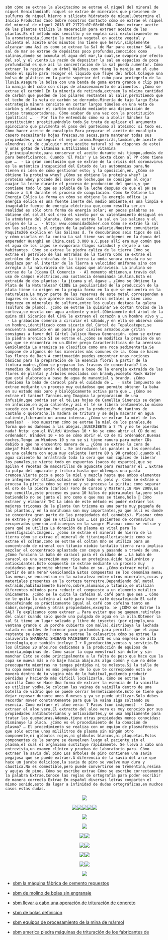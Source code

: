 
```
sbm cómo se extrae la ulexitacómo se extrae el níquel del mineral de níquel GeniolandiaEl níquel se extrae de minerales que provienen de sulfuros de níquel hierro o silicato hidratado de níquel.Determina el Inicio Productos Caso Sobre nosotros Contacto cómo se extrae el níquel del mineral de níquel 2018 07 21T21:07:08+00:00. Cómo extraer aceite de las plantas Utiliza la maceración para extraer aceite de las plantas.Es el método más sencillo y se emplea casi exclusivamente en la aromaterapia.Sumerje la materia vegetal en aceite vegetal y calienta el aceite unos minutos (no tiene que hervir,simplemente alcanzar una Así es como se extrae la Sal de Mar para cocinar SAL … La sal de mar se extrae de depósitos poco profundos,conocidos como salinas,donde se acumula el agua del mar,la cual,se evapora por efecto del sol y el viento.La razón de depositar la sal en espacios de poca profundidad es que así la concentración de la sal pueda aumentar. Cómo extraer la resina de un árbol Waldhus.com •Hang la manija en el cubo desde el spile para recoger el líquido que fluye del árbol.Coloque una bolsa de plástico en la parte superior del cubo para protegerlo de la lluvia.Asegure la bolsa con una banda de goma extra grande o clip para la manija del cubo con clips de almacenamiento de alimentos. ¿Cómo se extrae el carbón? En la minería de retirada,extraen la máxima cantidad de carbón que pueden de los pilares restantes al salir,permitiendo que el techo de la veta de carbón se derrumbe.Minería de tajo largo Esta estrategia minera consiste en cortar largos túneles en una veta de carbón y eliminar el carbón extraído mediante una disposición de cintas transportadoras. Cómo acabar de una vez con la prostitución (política) …  · Por fin he entendido cómo va a abolir Sánchez la prostitución: prostituyéndolo todo.Se trata de aplicar el argumento spinoziano que pavimenta el paso del panteísmo al ateísmo: si todo es. Cómo hacer aceite de eucalipto Para preparar el aceite de eucalipto casero necesitarás hojas frescas,no secas,para mantener todas sus propiedades y conseguir el mejor aroma.Requerirás,también,de aceite de almendras (o de cualquier otro aceite natural si no dispones de este) y unas gotas de vitamina E.Utilizamos la vitamina E,principalmente,para conservar el aceite durante más tiempo,además de para beneficiarnos. Cuando 'El País' y La Sexta dicen al PP cómo tiene que …  · La gran conclusión que se extrae de la crisis del coronavirus es la auténtica incapacidad del Estado de las autonomías para.No tienen ni idea de cómo gestionar esto; y la oposición,en. ¿Cómo se obtiene la proteína whey? ¿Cómo se obtiene la proteína whey? La proteína whey procede del suero de leche,que se consigue al dejar cuajar la leche durante el proceso de producción del queso,y que contiene todo lo que es soluble de la leche después de que el pH se reduce a 4,6 durante el proceso de coagulación. Cómo Se Obtiene La Energía Eólica La forma en cómo se obtiene la energía eólica La energía eólica es una fuente inerte del medio ambiente,es una limpia e inagotable fuente de energía eléctrica que,como resulta ser,en realidad es sólo otra forma de energía solar; en pocas palabras se obtiene del sol.El sol crea el viento por su calentamiento desigual en la atmósfera del planeta. Cómo se extráe la sal en las salinas y el origen de la …  · http: www.comunidadbiker.com Cómo se extráe la sal en las salinas y el origen de la palabra salario.Nuestro comunitario Paquito206 explica en las Salinas d. Te descubrimos seis tipos de sal y cómo usarlas en la cocina La sal tiene sus orígenes en la época del emperador Huanghi en China,casi 3.000 a.C.pues allí era muy común que el agua de los lagos se evaporara (lagos salados) y dejase a sus habitantes. Cómo se extrae la piedra caliza de la tierra Cómo se extrae el petróleo de las entrañas de la tierra Cómo se extrae el petróleo de las entrañas de la tierra La onda sonora creada no se desplaza por el interior de la Tierra a velocidad uniforme sino con arreglo a la naturaleza de las capas que atraviesa. La inulina se extrae de la Jícama El Comercio  · Al momento obtienen,a través del uso de campos eléctricos,una sustancia denominada inulina.Esta es extraída de dos plantas: la jícama y el ágave … ¿Cómo se Obtiene la Plata de la Naturaleza? CIODE La peculiaridad de la producción de la plata tiene su origen en la propia forma en la que se encuentra en la naturaleza.La mayor parte de las reservas de este metal corresponden a lugares en los que aparece mezclada con otros metales o bien como impureza en minerales de sulfuro,entre los cuales destaca la galena (sulfuro de plomo). ¿cómo se extrae la quinina? Se cortan trozos de la corteza,se mezcla con agua ardiente y miel.(Obviamente del árbol de la quina xD) Sicarios del CJNG le extraen el corazón a un hombre vivo y …  · La grabación comenzó a circular el sábado,y en ella se observa cómo un hombre,identificado como sicario del Cártel de Tepalcatepec,se encuentra sometido en un paraje por civiles armados,que gritan consignas a favor del Cártel Jalisco Nueva Generación. cómo se extrae la piedra arenisca SI se extrae el.¿cómo se modifica la presión de un gas que se encuentra en un.Obter preço Características de la arenisca Geniolandia La arenisca se clasifica como una roca sedimentaria.Se compone de algunos de los minerales más comunes de la. Cómo se hacen las flores de Bach A continuación puedes encontrar unas nociones básicas para la preparación de la esencia floral a partir de la tintura madre.¿Cómo se preparan los frascos de concentrado? Los remedios de Bach están elaborados a base de la energía extraída de las flores de plantas y árboles mezclados con brandy,excepto Rock Water que está elaborada a base de agua de manantial y brandy. ¿Cómo funciona la baba de caracol para el cuidado de …  · Este compuesto se extrae mediante un proceso muy cuidadoso que permite obtener la baba en su estado más puro y biológicamente activa para que … ¿Cómo se extrae el tanino? Tannins.org Imagina la preparación de una infusión,que podría ser el té.Las hojas de Camellia Sinensis se dejan en infusión,en agua caliente,y así el té se libera lentamente.Lo mismo sucede con el tanino.Por ejemplo,en la producción de taninos de castaño o quebracho,la madera se tritura y se deja macerar en agua caliente,liberando un aroma intenso. ¿Cómo se extrae la miel de los panales?  · Nos muestran cómo se extrae la miel de los panales,de forma que no dañemos a las abejas.¡SUSCRÍBETE a 7 TV y no te pierdas nada! http: goo.gl UVLVzU Windows 10 • No se cómo abrir el CD de mi ordenador. Windows 10 • No se cómo abrir el CD de mi ordenador.Buenas noches,Tengo un Windows 10 y no se si tiene ranura para meter CDs debido a que no encuentro manera de … ¿Cómo se extrae la cera de abeja? Miel Sabinares del … Se introducen los panales o los opérculos en una caldera con agua muy caliente (entre 80 y 90 grados),cuando el agua caliente ha arrastrado toda la cera que son capaces de liberar los panales,se vierte todo en espuertas (sacos de esparto),que se apilan 4 recetas de mascarillas de aguacate para restaurar el … Extrae la pulpa del aguacate y tritura hasta que obtengas una pasta cremosa.Vierte poco a poco la miel y mezcla hasta que ambos elementos se integren.Por último,coloca sobre todo el pelo y. Cómo se extrae o procesa la pirita cómo se extrae y se procesa la pirita; como separar el oro de la piedra (carlos) Foro de Cursos y Masters,18 Nov 2009,Es muy cencillo,este proceso es para 10 kilos de piera,mules la,pero solo batiendolo no se junta el oro como o que mas se tiene,hola 🥇 Cómo extraer y elaborar THC La idea de este método es poder extraer los mejores tricomas de la planta (un tricoma es una parte muy pequeña de las plantas,y en la marihuana son muy importantes,ya que allí es donde se concentra gran parte de las propiedades del cannabis). Plasma: cómo se extrae y para qué se utiliza Los … Los pacientes de coronavirus recuperados generan anticuerpos en la sangre Plasma: cómo se extrae y para qué se utiliza La donación de plasma es vital para la investigación.Imagen:. ¿cómo se extrae el mineral de hierro de la tierra cómo se extrae el mineral de titaniogalleriatabriz como se extrae el coltan.como se extrae el coltan Uno se utiliza para un concentrado de mineral con titanio niobio tantalio tierra rara implica mezclar el concentrado aplastado con coque y pasando a través de una. ¿Cómo funciona la baba de caracol para el cuidado de … La baba de caracol es una secreción muy rica en proteínas,ácido hialurónico y antioxidantes.Este compuesto se extrae mediante un proceso muy cuidadoso que permite obtener la baba en su. ¿Cómo extraer metal a partir de una mena? Geniolandia Estos compuestos se los denomina mena; las menas,se encuentran en la naturaleza entre otros minerales,rocas y materiales presentes en la corteza terrestre.Dependiendo del metal extraído,habitualmente hierro,cobre,aluminio,o titanio,se utilizan diferentes métodos para reducir el compuesto a un elemento metálico únicamente. ¿Cómo se le quita la cafeína al café para que sea … Cómo se le quita la cafeína al café para hacer café descafeinado El café descafeinado es prácticamente igual al café con cafeína tanto en sabor,cuerpo,crema y otras propiedades,excepto. ≫ ¿CÓMO se Extrae la SAL? Te explicamos como extraer … Para evitar que se quemen,retírelos del calor cuando solo quede una pulgada de agua en la olla.Obtener la sal Si tiene un lugar soleado y libre de insectos (por ejemplo,una ventana grande o un porche cubierto con malla),distribuya la lechada salada en moldes de hornear poco profundos para permitir que el agua restante se evapore. cómo se extrae la calaverita cómo se extrae la calaverita SHANGHAI SHIBANG MACHINERY CO.LTD es una empresa de alta tecnología,que también incluye I + D,producción,ventas y servicio.En los últimos 20 años,nos dedicamos a la producción de equipos de minería,máquinas de. Cómo sacar la copa menstrual sin dolor y sin manchar Esto se debe principalmente a la falta de peso que hace que la copa se mueva más o no baje hacia abajo.Es algo común y que no debe preocuparte mientras no tengas pérdidas ni te moleste.Si la talla de tu copa menstrual es más pequeña de lo que te corresponde esta se moverá dentro de tu vagina más de lo habitual,pudiendo producir pérdidas y haciendo más difícil localizarla. Cómo se extrae la vainilla Como se Hace Una forma de extraer la esencia de la vainilla es utilizar vodka.Se colocan las vainas de vainilla dentro de una botella de vidrio que se puede cerrar herméticamente.Esto se tiene que dejar reposar durante unos 6 meses y ya se puede utilizar.Solo debes recordar mover constantemente para que la vaina siga soltando su esencia. Cómo extraer el aloe vera: 7 Pasos (con imágenes)  · Cómo extraer el aloe vera.El extracto del aloe vera es muy conocido por sus propiedades antibacterianas y antioxidantes,y se usa ampliamente para tratar las quemaduras.Además,tiene otras propiedades menos conocidas: disminuye la placa. ¿Cómo es el procedimiento de la donación de plasma? … El procedimiento se realiza con un equipo de plasmaféresis que solo extrae unos mililitros de plasma sin ningún otro componente,ni glóbulos rojos,ni glóbulos blancos,ni plaquetas.Estos componentes de la sangre se devuelven luego al paciente sin el plasma,el cual el organismo sustituye rápidamente. Se lleva a cabo una entrevista,un examen clínico y pruebas de laboratorio para. Cómo extraer la savia del pino Los árboles de pino contienen una savia pegajosa que se puede extraer.A diferencia de la savia del arce que hace un jarabe delicioso,la savia de pino se vuelve muy dura y cáustica.No es comestible,pero puede convertirse en trementina,resina y agujas de pino. Cómo se escribe extrae Cómo se escribe correctamente la palabra Extrae.Conoce las reglas de ortografía para poder escribir de manera correcta Extrae En español diversas letras comparten el mismo sonido,esto da lugar a infinidad de dudas ortográficas,en muchos casos estas dudas. 
```

<div align="center">

<a href="https://es-crusher.shibang-china.com/github&k=sbm+c%C3%B3mo+se+extrae+la+ulexita"><img src="https://static.shibang-china.com/es/crusher/logo.jpg"></a>

<a href="https://es-crusher.shibang-china.com/github&k=sbm+c%C3%B3mo+se+extrae+la+ulexita"><img src="https://static.shibang-china.com/es/crusher/index.jpg"></a><a href="https://es-crusher.shibang-china.com/material.htmlgithub&k=sbm+c%C3%B3mo+se+extrae+la+ulexita"><img src="https://static.shibang-china.com/es/crusher/material.jpg"></a><a href="https://es-crusher.shibang-china.com/application.htmlgithub&k=sbm+c%C3%B3mo+se+extrae+la+ulexita"><img src="https://static.shibang-china.com/es/crusher/application.jpg"></a><a href="https://es-crusher.shibang-china.com/aboutus.htmlgithub&k=sbm+c%C3%B3mo+se+extrae+la+ulexita"><img src="https://static.shibang-china.com/es/crusher/aboutus.jpg"></a><a href="https://es-crusher.shibang-china.com/contact.htmlgithub&k=sbm+c%C3%B3mo+se+extrae+la+ulexita"><img src="https://static.shibang-china.com/es/crusher/contact.jpg"></a>

<a href="https://es-crusher.shibang-china.com/github&k=sbm+c%C3%B3mo+se+extrae+la+ulexita"><img src="https://static.shibang-china.com/es/crusher/banner.jpg"></a>

<a href="https://swt.shibang-china.com/github&k=sbm+c%C3%B3mo+se+extrae+la+ulexita"><img src="https://static.shibang-china.com/es/crusher/text.jpg"></a>

<a href="https://swt.shibang-china.com/github&k=sbm+c%C3%B3mo+se+extrae+la+ulexita"><img src="https://static.shibang-china.com/es/crusher/chat.jpg"></a><a href="https://es-crusher.shibang-china.com/contact.htmlgithub&k=sbm+c%C3%B3mo+se+extrae+la+ulexita"><img src="https://static.shibang-china.com/es/crusher/message.jpg"></a>

<a href="https://es-crusher.shibang-china.com/products/pe.htmlgithub&k=sbm+c%C3%B3mo+se+extrae+la+ulexita"><img src="https://static.shibang-china.com/es/crusher/pe.jpg"></a><a href="https://es-crusher.shibang-china.com/products/pf.htmlgithub&k=sbm+c%C3%B3mo+se+extrae+la+ulexita"><img src="https://static.shibang-china.com/es/crusher/pf.jpg"></a>

<a href="https://es-crusher.shibang-china.com/products/hpt.htmlgithub&k=sbm+c%C3%B3mo+se+extrae+la+ulexita"><img src="https://static.shibang-china.com/es/crusher/hpt.jpg"></a><a href="https://es-crusher.shibang-china.com/products/vsi.htmlgithub&k=sbm+c%C3%B3mo+se+extrae+la+ulexita"><img src="https://static.shibang-china.com/es/crusher/vsi.jpg"></a>

<a href="https://es-crusher.shibang-china.com/products/klv.htmlgithub&k=sbm+c%C3%B3mo+se+extrae+la+ulexita"><img src="https://static.shibang-china.com/es/crusher/klv.jpg"></a><a href="https://es-crusher.shibang-china.com/products/portable.htmlgithub&k=sbm+c%C3%B3mo+se+extrae+la+ulexita"><img src="https://static.shibang-china.com/es/crusher/portable.jpg"></a>

<a href="https://swt.shibang-china.com/github&k=sbm+c%C3%B3mo+se+extrae+la+ulexita"><img src="https://static.shibang-china.com/es/crusher/case.jpg"></a>

</div>


* [sbm la máquina fábrica de cemento repuestos](sbm%20la%20m%C3%A1quina%20f%C3%A1brica%20de%20cemento%20repuestos.md)

* [sbm de molino de bolas sin engranaje](sbm%20de%20molino%20de%20bolas%20sin%20engranaje.md)

* [sbm llevar a cabo una operación de trituración de concreto](sbm%20llevar%20a%20cabo%20una%20operaci%C3%B3n%20de%20trituraci%C3%B3n%20de%20concreto.md)

* [sbm de bolas definicion](sbm%20de%20bolas%20definicion.md)

* [sbm equipos de procesamiento de la mina de mármol](sbm%20equipos%20de%20procesamiento%20de%20la%20mina%20de%20m%C3%A1rmol.md)

* [sbm america piedra máquinas de trituración de los fabricantes de](sbm%20america%20piedra%20m%C3%A1quinas%20de%20trituraci%C3%B3n%20de%20los%20fabricantes%20de.md)